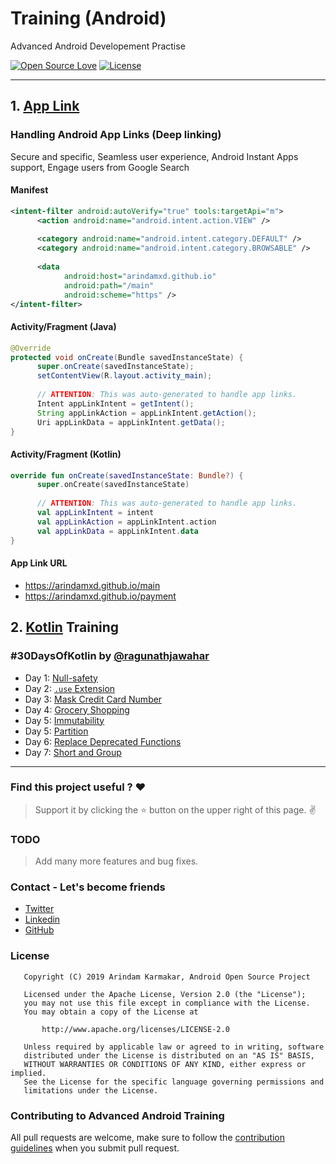 # Training (Android)

Advanced Android Developement Practise

[![Open Source Love](https://badges.frapsoft.com/os/v1/open-source.svg?v=102)](https://opensource.org/licenses/Apache-2.0)
[![License](https://img.shields.io/badge/license-Apache%202.0-blue.svg)](https://github.com/arindamxd/certification-training/blob/master/LICENSE)

---

## 1. [App Link](https://developer.android.com/training/app-links)

### Handling Android App Links (Deep linking)
Secure and specific, Seamless user experience, Android Instant Apps support, Engage users from Google Search


#### Manifest

```xml
<intent-filter android:autoVerify="true" tools:targetApi="m">
      <action android:name="android.intent.action.VIEW" />
  
      <category android:name="android.intent.category.DEFAULT" />
      <category android:name="android.intent.category.BROWSABLE" />
  
      <data
            android:host="arindamxd.github.io"
            android:path="/main"
            android:scheme="https" />
</intent-filter>
```

#### Activity/Fragment (Java)

```java
@Override
protected void onCreate(Bundle savedInstanceState) {
      super.onCreate(savedInstanceState);
      setContentView(R.layout.activity_main);
      
      // ATTENTION: This was auto-generated to handle app links.
      Intent appLinkIntent = getIntent();
      String appLinkAction = appLinkIntent.getAction();
      Uri appLinkData = appLinkIntent.getData();
}
```

#### Activity/Fragment (Kotlin)

```kotlin
override fun onCreate(savedInstanceState: Bundle?) {
      super.onCreate(savedInstanceState)
      
      // ATTENTION: This was auto-generated to handle app links.
      val appLinkIntent = intent
      val appLinkAction = appLinkIntent.action
      val appLinkData = appLinkIntent.data
}
```

#### App Link URL

- https://arindamxd.github.io/main
- https://arindamxd.github.io/payment

## 2. [Kotlin](https://kotlinlang.org/) Training

### #30DaysOfKotlin by [@ragunathjawahar](https://twitter.com/ragunathjawahar)

- Day 1: [Null-safety](app/src/main/java/com/arindam/certification/training/kotlin/NullSafety.kt)
- Day 2: [`.use` Extension](app/src/main/java/com/arindam/certification/training/kotlin/UseExtension.kt)
- Day 3: [Mask Credit Card Number](app/src/main/java/com/arindam/certification/training/kotlin/CreditCardNumberMask.kt)
- Day 4: [Grocery Shopping](app/src/main/java/com/arindam/certification/training/kotlin/GroceryShopping.kt)
- Day 5: [Immutability](app/src/main/java/com/arindam/certification/training/kotlin/Immutability.kt)
- Day 5: [Partition](app/src/main/java/com/arindam/certification/training/kotlin/Partition.kt)
- Day 6: [Replace Deprecated Functions](app/src/main/java/com/arindam/certification/training/kotlin/ReplaceDeprecated.kt)
- Day 7: [Short and Group](app/src/main/java/com/arindam/certification/training/kotlin/ShortAndGroup.kt)

---

### Find this project useful ? :heart:
> Support it by clicking the :star: button on the upper right of this page. :v:

### TODO

> Add many more features and bug fixes.

### Contact - Let's become friends

- [Twitter](https://twitter.com/arindamxd)
- [Linkedin](https://in.linkedin.com/in/arindamxd)
- [GitHub](https://github.com/arindamxd)

### License

```
   Copyright (C) 2019 Arindam Karmakar, Android Open Source Project

   Licensed under the Apache License, Version 2.0 (the "License");
   you may not use this file except in compliance with the License.
   You may obtain a copy of the License at

       http://www.apache.org/licenses/LICENSE-2.0

   Unless required by applicable law or agreed to in writing, software
   distributed under the License is distributed on an "AS IS" BASIS,
   WITHOUT WARRANTIES OR CONDITIONS OF ANY KIND, either express or implied.
   See the License for the specific language governing permissions and
   limitations under the License.
```

### Contributing to Advanced Android Training

All pull requests are welcome, make sure to follow the [contribution guidelines](CONTRIBUTING.md) when you submit pull request.
